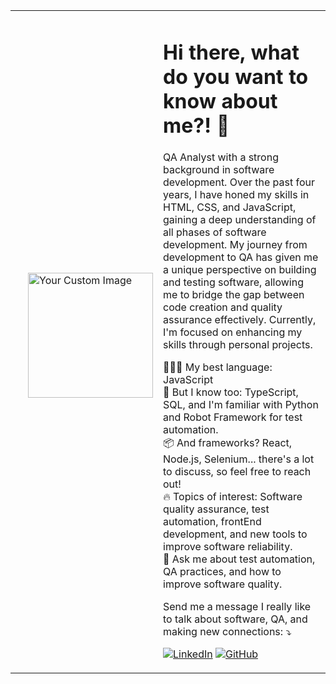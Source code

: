 <table>
  <tr>
    <td>
      <img src="https://raw.githubusercontent.com/MicaelliMedeiros/micaellimedeiros/master/image/computer-illustration.png" alt="Your Custom Image" width="200" style="float: right; margin-left: 20px; margin-bottom: 20px;">
    </td>
    <td>
      <h1>Hi there, what do you want to know about me?! 👋</h1>
      <p>
        QA Analyst with a strong background in software development. Over the past four years, I have honed my skills in HTML, CSS, and JavaScript, gaining a deep understanding of all phases of software development. My journey from development to QA has given me a unique perspective on building and testing software, allowing me to bridge the gap between code creation and quality assurance effectively. Currently, I'm focused on enhancing my skills through personal projects.
      </p>
      <p>
        👨🏻‍💻 My best language: JavaScript<br>
        🧠 But I know too: TypeScript, SQL, and I'm familiar with Python and Robot Framework for test automation.<br>
        📦 And frameworks? React, Node.js, Selenium... there's a lot to discuss, so feel free to reach out!<br>
        🔥 Topics of interest: Software quality assurance, test automation, frontEnd development, and new tools to improve software reliability.<br>
        💬 Ask me about test automation, QA practices, and how to improve software quality.
      </p>
      <p>
        Send me a message I really like to talk about software, QA, and making new connections: ⤵️
      </p>
      <p>
        <a href="https://www.linkedin.com/in/matheuscavalcantevb/"><img src="https://img.shields.io/badge/LinkedIn-0077B5?style=for-the-badge&logo=linkedin&logoColor=white" alt="LinkedIn"></a>
        <a href="https://github.com/JMatheusCavalcante"><img src="https://img.shields.io/badge/GitHub-181717?style=for-the-badge&logo=github&logoColor=white" alt="GitHub"></a>
      </p>
    </td>
  </tr>
</table>
